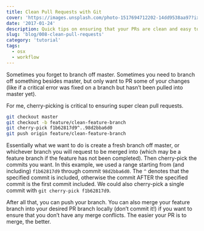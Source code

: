 ```yaml
---
title: Clean Pull Requests with Git
cover: 'https://images.unsplash.com/photo-1517694712202-14dd9538aa97?ixlib=rb-1.2.1&ixid=eyJhcHBfaWQiOjEyMDd9&auto=format&fit=crop&w=3300&q=80'
date: '2017-01-24'
description: Quick tips on ensuring that your PRs are clean and easy to merge.
slug: 'blog/008-clean-pull-requests'
category: 'tutorial'
tags:
  - osx
  - workflow
---
```


Sometimes you forget to branch off master. Sometimes you need to branch off something besides master, but only want to PR some of your changes (like if a critical error was fixed on a branch but hasn’t been pulled into master yet).

For me, cherry-picking is critical to ensuring super clean pull requests.

```sh
git checkout master
git checkout -b feature/clean-feature-branch
git cherry-pick f1b62817d9^..98d2bba6d0
git push origin feature/clean-feature-branch
```

Essentially what we want to do is create a fresh branch off master, or whichever branch you will request to be merged into (which may be a feature branch if the feature has not been completed). Then cherry-pick the commits you want. In this example, we used a range starting from (and including) `f1b62817d9` through commit `98d2bba6d0`. The `^` denotes that the specified commit is included, otherwise the commit AFTER the specified commit is the first commit included. We could also cherry-pick a single commit with `git cherry-pick f1b62817d9`.

After all that, you can push your branch. You can also merge your feature branch into your desired PR branch locally (don’t commit it!) if you want to ensure that you don’t have any merge conflicts. The easier your PR is to merge, the better.
